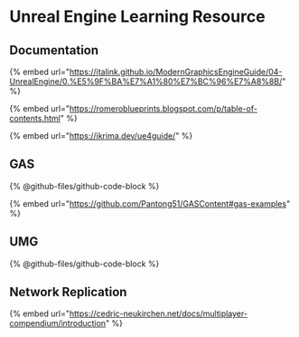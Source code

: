 # Unreal Engine Learning Resource

## Documentation

{% embed url="https://italink.github.io/ModernGraphicsEngineGuide/04-UnrealEngine/0.%E5%9F%BA%E7%A1%80%E7%BC%96%E7%A8%8B/" %}

{% embed url="https://romeroblueprints.blogspot.com/p/table-of-contents.html" %}

{% embed url="https://ikrima.dev/ue4guide/" %}



## GAS

{% @github-files/github-code-block %}

{% embed url="https://github.com/Pantong51/GASContent#gas-examples" %}

##

## UMG&#x20;

{% @github-files/github-code-block %}



## Network Replication

{% embed url="https://cedric-neukirchen.net/docs/multiplayer-compendium/introduction" %}

